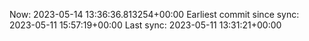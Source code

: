 Now: 2023-05-14 13:36:36.813254+00:00 Earliest commit since sync: 2023-05-11 15:57:19+00:00 Last sync: 2023-05-11 13:31:21+00:00
